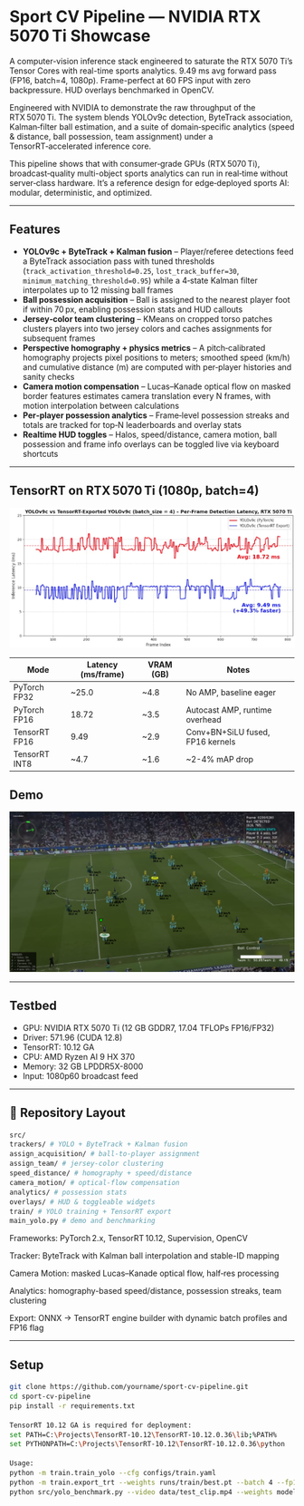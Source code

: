# Sport CV Pipeline — NVIDIA RTX 5070 Ti Showcase

A computer-vision inference stack engineered to saturate the RTX 5070 Ti’s Tensor Cores with real-time sports analytics. 9.49 ms avg forward pass (FP16, batch=4, 1080p). Frame-perfect at 60 FPS input with zero backpressure. HUD overlays benchmarked in OpenCV.

Engineered with NVIDIA to demonstrate the raw throughput of the RTX 5070 Ti. The system blends YOLOv9c detection, ByteTrack association, Kalman‑filter ball estimation, and a suite of domain‑specific analytics (speed & distance, ball possession, team assignment) under a TensorRT‑accelerated inference core.

This pipeline shows that with consumer‑grade GPUs (RTX 5070 Ti), broadcast‑quality multi-object sports analytics can run in real‑time without server‑class hardware. It’s a reference design for edge‑deployed sports AI: modular, deterministic, and optimized.

---
## Features
- **YOLOv9c + ByteTrack + Kalman fusion** – Player/referee detections feed a ByteTrack association pass with tuned thresholds (`track_activation_threshold=0.25`, `lost_track_buffer=30`, `minimum_matching_threshold=0.95`) while a 4‑state Kalman filter interpolates up to 12 missing ball frames  
- **Ball possession acquisition** – Ball is assigned to the nearest player foot if within 70 px, enabling possession stats and HUD callouts  
- **Jersey‑color team clustering** – KMeans on cropped torso patches clusters players into two jersey colors and caches assignments for subsequent frames  
- **Perspective homography + physics metrics** – A pitch‑calibrated homography projects pixel positions to meters; smoothed speed (km/h) and cumulative distance (m) are computed with per‑player histories and sanity checks  
- **Camera motion compensation** – Lucas–Kanade optical flow on masked border features estimates camera translation every N frames, with motion interpolation between calculations  
- **Per‑player possession analytics** – Frame‑level possession streaks and totals are tracked for top‑N leaderboards and overlay stats  
- **Realtime HUD toggles** – Halos, speed/distance, camera motion, ball possession and frame info overlays can be toggled live via keyboard shortcuts  


---
## TensorRT on RTX 5070 Ti (1080p, batch=4)
![Latency Plot](docs/latency_5070ti.png)

| Mode            | Latency (ms/frame) | VRAM (GB) | Notes                                 |
|-----------------|--------------------|-----------|-------------------------------------- |
| PyTorch FP32    | ~25.0              | ~4.8      | No AMP, baseline eager                |
| PyTorch FP16    | 18.72              | ~3.5      | Autocast AMP, runtime overhead        |
| TensorRT FP16   | 9.49               | ~2.9      | Conv+BN+SiLU fused, FP16 kernels      |
| TensorRT INT8   | ~4.7               | ~1.6      | ~2-4% mAP drop                        |

## Demo

![Demo](docs/demo.png)

---
## **Testbed**  
- GPU: NVIDIA RTX 5070 Ti (12 GB GDDR7, 17.04 TFLOPs FP16/FP32)  
- Driver: 571.96 (CUDA 12.8)  
- TensorRT: 10.12 GA  
- CPU: AMD Ryzen AI 9 HX 370
- Memory: 32 GB LPDDR5X-8000
- Input: 1080p60 broadcast feed

---
## 📁 Repository Layout

```bash
src/
trackers/ # YOLO + ByteTrack + Kalman fusion
assign_acquisition/ # ball-to-player assignment
assign_team/ # jersey-color clustering
speed_distance/ # homography + speed/distance
camera_motion/ # optical-flow compensation
analytics/ # possession stats
overlays/ # HUD & toggleable widgets
train/ # YOLO training + TensorRT export
main_yolo.py # demo and benchmarking
```

Frameworks: PyTorch 2.x, TensorRT 10.12, Supervision, OpenCV

Tracker: ByteTrack with Kalman ball interpolation and stable-ID mapping

Camera Motion: masked Lucas–Kanade optical flow, half‑res processing

Analytics: homography-based speed/distance, possession streaks, team clustering

Export: ONNX → TensorRT engine builder with dynamic batch profiles and FP16 flag


---
## Setup

```bash
git clone https://github.com/yourname/sport-cv-pipeline.git
cd sport-cv-pipeline
pip install -r requirements.txt

TensorRT 10.12 GA is required for deployment:
set PATH=C:\Projects\TensorRT-10.12\TensorRT-10.12.0.36\lib;%PATH%
set PYTHONPATH=C:\Projects\TensorRT-10.12\TensorRT-10.12.0.36\python

Usage:
python -m train.train_yolo --cfg configs/train.yaml
python -m train.export_trt --weights runs/train/best.pt --batch 4 --fp16
python src/yolo_benchmark.py --video data/test_clip.mp4 --weights models/128060ep.pt --batch 4
```


